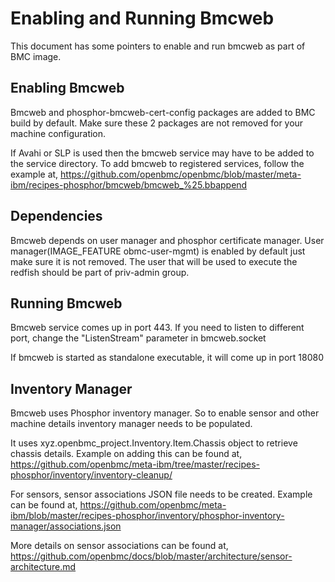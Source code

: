# Enabling and Running Bmcweb #
This document has some pointers to enable and run bmcweb as part of BMC image.

## Enabling Bmcweb
Bmcweb and phosphor-bmcweb-cert-config packages are added to BMC build
by default. Make sure these 2 packages are not removed for your machine
configuration.

If Avahi or SLP is used then the bmcweb service may have to be added
to the service directory. To add bmcweb to registered services,
follow the example at,
https://github.com/openbmc/openbmc/blob/master/meta-ibm/recipes-phosphor/bmcweb/bmcweb_%25.bbappend

## Dependencies
Bmcweb depends on user manager and phosphor certificate manager.
User manager(IMAGE_FEATURE obmc-user-mgmt) is enabled by default
just make sure it is not removed.
The user that will be used to execute the redfish should be part of
priv-admin group.


## Running Bmcweb
Bmcweb service comes up in port 443. If you need to listen to different
port, change the "ListenStream" parameter in bmcweb.socket

If bmcweb is started as standalone executable, it will come up in port
18080

## Inventory Manager
Bmcweb uses Phosphor inventory manager. So to enable sensor and other
machine details inventory manager needs to be populated.

It uses xyz.openbmc_project.Inventory.Item.Chassis object to retrieve
chassis details. Example on adding this can be found at,
https://github.com/openbmc/meta-ibm/tree/master/recipes-phosphor/inventory/inventory-cleanup/

For sensors, sensor associations JSON file needs to be created.
Example can be found at,
https://github.com/openbmc/meta-ibm/blob/master/recipes-phosphor/inventory/phosphor-inventory-manager/associations.json

More details on sensor associations can be found at,
https://github.com/openbmc/docs/blob/master/architecture/sensor-architecture.md
